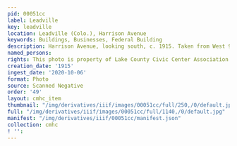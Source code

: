 ```yaml
---
pid: 00051cc
label: Leadville
key: leadville
location: Leadville (Colo.), Harrison Avenue
keywords: Buildings, Businesses, Federal Building
description: Harrison Avenue, looking south, c. 1915. Taken from West 9th Street.
named_persons: 
rights: This photo is property of Lake County Civic Center Association.
creation_date: '1915'
ingest_date: '2020-10-06'
format: Photo
source: Scanned Negative
order: '49'
layout: cmhc_item
thumbnail: "/img/derivatives/iiif/images/00051cc/full/250,/0/default.jpg"
full: "/img/derivatives/iiif/images/00051cc/full/1140,/0/default.jpg"
manifest: "/img/derivatives/iiif/00051cc/manifest.json"
collection: cmhc
! '': 
---
```

